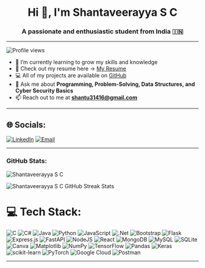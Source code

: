<h1 align="center">Hi 👋, I'm Shantaveerayya S C </h1>
<h3 align="center">A passionate and enthusiastic student from India 🇮🇳 </h3>

---
<p >
  <img src="https://komarev.com/ghpvc/?username=shantaveersc35&label=Profile%20Views&color=0e75b6&style=flat" alt="Profile views" />
</p>


- 🌱 I’m currently learning to grow my skills and knowledge 
- 📄 Check out my resume here → [My Resume](https://drive.google.com/file/d/19zHI8j44B_Z6BgN8tiCuWyPiLFUGt8Wx/view?usp=sharing)   
- 💻 All of my projects are available on [GitHub](https://github.com/shantaveersc35)  
- 💬 Ask me about **Programming, Problem-Solving, Data Structures, and Cyber Security Basics**  
- 📫 Reach out to me at **shantu31416@gmail.com**  

---

## 🌐 Socials:
[![LinkedIn](https://img.shields.io/badge/LinkedIn-%230077B5.svg?logo=linkedin&logoColor=white)](https://linkedin.com/in/shantaveerayya-c-19a572286)
[![Email](https://img.shields.io/badge/Email-D14836?logo=gmail&logoColor=white)](mailto:shantu31416@gmail.com)

---

### GitHub Stats:
<p align="left">
  <img src="https://github-readme-stats.vercel.app/api?username=shantaveersc35&show_icons=true&theme=catppuccin_latte&hide_border=false" alt="Shantaveerayya S C" />
</p>
<p align="left">
  <img src="https://github-readme-streak-stats.herokuapp.com/?user=shantaveersc35&theme=catppuccin_latte&hide_border=false" alt="Shantaveerayya S C GitHub Streak Stats" />

</p>


# 💻 Tech Stack:
![C](https://img.shields.io/badge/c-%2300599C.svg?style=plastic&logo=c&logoColor=white)
![C#](https://img.shields.io/badge/c%23-%23239120.svg?style=plastic&logo=csharp&logoColor=white)
![Java](https://img.shields.io/badge/java-%23ED8B00.svg?style=plastic&logo=openjdk&logoColor=white)
![Python](https://img.shields.io/badge/python-3670A0?style=plastic&logo=python&logoColor=ffdd54)
![JavaScript](https://img.shields.io/badge/javascript-%23323330.svg?style=plastic&logo=javascript&logoColor=%23F7DF1E)
![.Net](https://img.shields.io/badge/.NET-5C2D91?style=plastic&logo=.net&logoColor=white)
![Bootstrap](https://img.shields.io/badge/bootstrap-%238511FA.svg?style=plastic&logo=bootstrap&logoColor=white)
![Flask](https://img.shields.io/badge/flask-%23000.svg?style=plastic&logo=flask&logoColor=white)
![Express.js](https://img.shields.io/badge/express.js-%23404d59.svg?style=plastic&logo=express&logoColor=%2361DAFB)
![FastAPI](https://img.shields.io/badge/FastAPI-005571?style=plastic&logo=fastapi)
![NodeJS](https://img.shields.io/badge/node.js-6DA55F?style=plastic&logo=node.js&logoColor=white)
![React](https://img.shields.io/badge/react-%2320232a.svg?style=plastic&logo=react&logoColor=%2361DAFB)
![MongoDB](https://img.shields.io/badge/MongoDB-%234ea94b.svg?style=plastic&logo=mongodb&logoColor=white)
![MySQL](https://img.shields.io/badge/mysql-4479A1.svg?style=plastic&logo=mysql&logoColor=white)
![SQLite](https://img.shields.io/badge/sqlite-%2307405e.svg?style=plastic&logo=sqlite&logoColor=white)
![Canva](https://img.shields.io/badge/Canva-%2300C4CC.svg?style=plastic&logo=Canva&logoColor=white)
![Matplotlib](https://img.shields.io/badge/Matplotlib-%23ffffff.svg?style=plastic&logo=Matplotlib&logoColor=black)
![NumPy](https://img.shields.io/badge/numpy-%23013243.svg?style=plastic&logo=numpy&logoColor=white)
![TensorFlow](https://img.shields.io/badge/TensorFlow-%23FF6F00.svg?style=plastic&logo=TensorFlow&logoColor=white)
![Pandas](https://img.shields.io/badge/pandas-%23150458.svg?style=plastic&logo=pandas&logoColor=white)
![Keras](https://img.shields.io/badge/Keras-%23D00000.svg?style=plastic&logo=Keras&logoColor=white)
![scikit-learn](https://img.shields.io/badge/scikit--learn-%23F7931E.svg?style=plastic&logo=scikit-learn&logoColor=white)
![PyTorch](https://img.shields.io/badge/PyTorch-%23EE4C2C.svg?style=plastic&logo=PyTorch&logoColor=white)
![Google Cloud](https://img.shields.io/badge/GoogleCloud-%234285F4.svg?style=plastic&logo=google-cloud&logoColor=white)
![Postman](https://img.shields.io/badge/Postman-FF6C37?style=plastic&logo=postman&logoColor=white)

---







